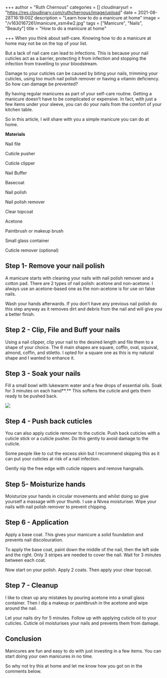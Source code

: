 +++
author = "Ruth Chernous"
categories = []
cloudinaryurl = "https://res.cloudinary.com/ruthchernous/image/upload"
date = 2021-08-28T16:19:00Z
description = "Learn how to do a manicure at home"
image = "/v1630167261/manicure_xsm4w2.jpg"
tags = ["Manicure", "Nails", "Beauty"]
title = "How to do a manicure at home"

+++
When you think about self-care. Knowing how to do a manicure at home may not be on the top of your list.

But a lack of nail care can lead to infections. This is because your nail cuticles act as a barrier, protecting it from infection and stopping the infection from travelling to your bloodstream.

Damage to your cuticles can be caused by biting your nails, trimming your cuticles, using too much nail polish remover or having a vitamin deficiency. So how can damage be prevented?

By having regular manicures as part of your self-care routine. Getting a manicure doesn’t have to be complicated or expensive. In fact, with just a few items under your sleeve, you can do your nails from the comfort of your kitchen table.

So in this article, I will share with you a simple manicure you can do at home.

**Materials**

Nail file

Cuticle pusher

Cuticle clipper

Nail Buffer

Basecoat

Nail polish

Nail polish remover

Clear topcoat

Acetone

Paintbrush or makeup brush

Small glass container

Cuticle remover (optional)

## **Step 1- Remove your nail polish**

A manicure starts with cleaning your nails with nail polish remover and a cotton pad. There are 2 types of nail polish: acetone and non-acetone. I always use an acetone-based one as the non-acetone is for use on false nails. 

Wash your hands afterwards. If you don’t have any previous nail polish do this step anyway as it removes dirt and debris from the nail and will give you a better finish.

## **Step 2 - Clip, File and Buff your nails**

Using a nail clipper, clip your nail to the desired length and file them to a shape of your choice. The 6 main shapes are square, coffin, oval, squoval, almond, coffin, and stiletto. I opted for a square one as this is my natural shape and I wanted to enhance it.

## **Step 3 - Soak your nails**

Fill a small bowl with lukewarm water and a few drops of essential oils. Soak for 3 minutes on each hand**.** This softens the cuticle and gets them ready to be pushed back.

![](https://res.cloudinary.com/ruthchernous/image/upload/v1630167460/Blue_manicure_wq7dzr.jpg)

## **Step 4 - Push back cuticles**

You can also apply cuticle remover to the cuticle. Push back cuticles with a cuticle stick or a cuticle pusher. Do this gently to avoid damage to the cuticle. 

Some people like to cut the excess skin but I recommend skipping this as it can put your cuticles at risk of a nail infection. 

Gently nip the free edge with cuticle nippers and remove hangnails.

## **Step 5- Moisturize hands**

Moisturize your hands in circular movements and whilst doing so give yourself a massage with your thumb. I use a Nivea moisturiser. Wipe your nails with nail polish remover to prevent chipping.

## **Step 6 - Application**

Apply a base coat. This gives your manicure a solid foundation and prevents nail discolouration.

To apply the base coat, paint down the middle of the nail, then the left side and the right. Only 3 stripes are needed to cover the nail. Wait for 3 minutes between each coat.

Now start on your polish. Apply 2 coats. Then apply your clear topcoat. 

## **Step 7 - Cleanup**

I like to clean up any mistakes by pouring acetone into a small glass container. Then I dip a makeup or paintbrush in the acetone and wipe around the nail. 

Let your nails dry for 5 minutes. Follow up with applying cuticle oil to your cuticles. Cuticle oil moisturises your nails and prevents them from damage.

## **Conclusion**

Manicures are fun and easy to do with just investing in a few items. You can start doing your own manicures in no time. 

So why not try this at home and let me know how you got on in the comments below.